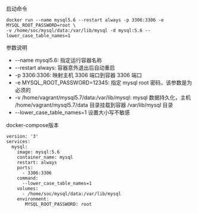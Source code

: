 启动命令
```$xslt
docker run --name mysql5.6 --restart always -p 3306:3306 -e MYSQL_ROOT_PASSWORD=root \
-v /home/soc/mysql/data:/var/lib/mysql -d mysql:5.6 --lower_case_table_names=1
```
参数说明
- --name mysql5.6: 指定运行容器名称
- --restart always: 容器意外退出后自动重启
- -p 3306:3306: 映射主机 3306 端口到容器 3306 端口
- -e MYSQL_ROOT_PASSWORD=12345: 指定 mysql root 密码，该参数是为必须的
- -v /home/vagrant/mysql5.7/data:/var/lib/mysql: mysql 数据持久化，主机 /home/vagrant/mysql5.7/data 目录挂载到容器 /var/lib/mysql 目录
- --lower_case_table_names=1 设置大小写不敏感

docker-compose版本
```$xslt
version: '3'
services:
  mysql:
    image: mysql:5.6
    container_name: mysql
    restart: always
    ports:
      - 3306:3306
    command:
      --lower_case_table_names=1
    volumes:
      - /home/soc/mysql/data:/var/lib/mysql
    environment:
       MYSQL_ROOT_PASSWORD: root
```
